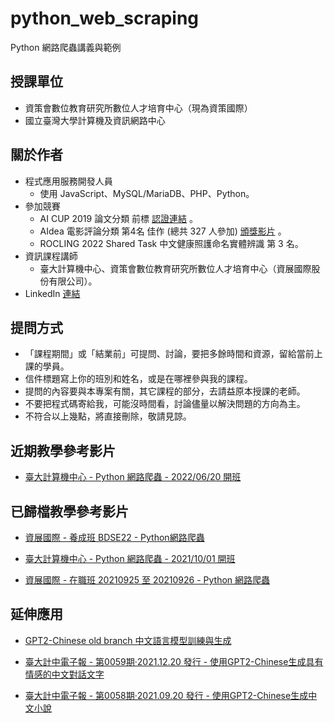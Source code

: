 # python_web_scraping
Python 網路爬蟲講義與範例


## 授課單位
- 資策會數位教育研究所數位人才培育中心（現為資策國際）
- 國立臺灣大學計算機及資訊網路中心   


## 關於作者
- 程式應用服務開發人員
  - 使用 JavaScript、MySQL/MariaDB、PHP、Python。
- 參加競賽
  - AI CUP 2019 論文分類 前標 [認證連結](https://certs.turingchain.tech/ipfs/?hash=QmdZVZUBMcyfEkQLj8DfUYRWUfmpn2zFAE7Vt5G8uVT7xy) 。
  - AIdea 電影評論分類 第4名 佳作 (總共 327 人參加) [頒獎影片](https://youtu.be/7U3qbniZ93s) 。
  - ROCLING 2022 Shared Task 中文健康照護命名實體辨識 第 3 名。
- 資訊課程講師
  - 臺大計算機中心、資策會數位教育研究所數位人才培育中心（資展國際股份有限公司）。
- LinkedIn [連結](https://www.linkedin.com/in/telunyang/)


## 提問方式
- 「課程期間」或「結業前」可提問、討論，要把多餘時間和資源，留給當前上課的學員。
- 信件標題寫上你的班別和姓名，或是在哪裡參與我的課程。
- 提問的內容要與本專案有關，其它課程的部分，去請益原本授課的老師。
- 不要把程式碼寄給我，可能沒時間看，討論儘量以解決問題的方向為主。
- 不符合以上幾點，將直接刪除，敬請見諒。


## 近期教學參考影片
- [臺大計算機中心 - Python 網路爬蟲 - 2022/06/20 開班](https://www.youtube.com/playlist?list=PLV4FeK54eNbyZ_rvAAkCICYufOtuQZtTI)


## 已歸檔教學參考影片
- [資展國際 - 養成班 BDSE22 - Python網路爬蟲](https://www.youtube.com/playlist?list=PLV4FeK54eNbwOKHOH4aWR95fo0cU4wH3O "Python網路爬蟲")

- [臺大計算機中心 - Python 網路爬蟲 - 2021/10/01 開班](https://www.youtube.com/playlist?list=PLV4FeK54eNby0rK-Xpex6baRXE3DG-leg "Python網路爬蟲")

- [資展國際 - 在職班 20210925 至 20210926 - Python 網路爬蟲](https://www.youtube.com/playlist?list=PLV4FeK54eNbwqSdrLfXitmfb4HhB51yOM "Python網路爬蟲")


## 延伸應用
- [GPT2-Chinese old branch 中文語言模型訓練與生成](https://youtu.be/c3fHRQonqlM)

- [臺大計中電子報 - 第0059期‧2021.12.20 發行 - 使用GPT2-Chinese生成具有情感的中文對話文字](https://www.cc.ntu.edu.tw/chinese/epaper/0059/20211220_5908.html "臺大計中電子報 - 第0059期‧2021.12.20 發行 - 使用GPT2-Chinese生成具有情感的中文對話文字")

- [臺大計中電子報 - 第0058期‧2021.09.20 發行 - 使用GPT2-Chinese生成中文小說](https://www.cc.ntu.edu.tw/chinese/epaper/0058/20210920_5808.html "臺大計中電子報 - 第0058期‧2021.09.20 發行 - 使用GPT2-Chinese生成中文小說")